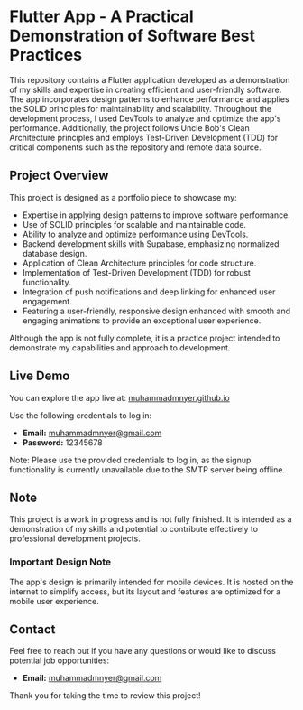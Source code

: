 # Flutter App - A Practical Demonstration of Software Best Practices

This repository contains a Flutter application developed as a demonstration of my skills and expertise in creating efficient and user-friendly software. The app incorporates design patterns to enhance performance and applies the SOLID principles for maintainability and scalability. Throughout the development process, I used DevTools to analyze and optimize the app's performance. Additionally, the project follows Uncle Bob's Clean Architecture principles and employs Test-Driven Development (TDD) for critical components such as the repository and remote data source.

## Project Overview

This project is designed as a portfolio piece to showcase my:

- Expertise in applying design patterns to improve software performance.
- Use of SOLID principles for scalable and maintainable code.
- Ability to analyze and optimize performance using DevTools.
- Backend development skills with Supabase, emphasizing normalized database design.
- Application of Clean Architecture principles for code structure.
- Implementation of Test-Driven Development (TDD) for robust functionality.
- Integration of push notifications and deep linking for enhanced user engagement.
- Featuring a user-friendly, responsive design enhanced with smooth and engaging animations to provide an exceptional user experience.


Although the app is not fully complete, it is a practice project intended to demonstrate my capabilities and approach to development.

## Live Demo

You can explore the app live at: [muhammadmnyer.github.io](https://muhammadmnyer.github.io)

Use the following credentials to log in:

- **Email:** [muhammadmnyer@gmail.com](mailto\:muhammadmnyer@gmail.com)
- **Password:** 12345678

Note: Please use the provided credentials to log in, as the signup functionality is currently unavailable due to the SMTP server being offline.

## Note

This project is a work in progress and is not fully finished. It is intended as a demonstration of my skills and potential to contribute effectively to professional development projects.

### Important Design Note

The app's design is primarily intended for mobile devices. It is hosted on the internet to simplify access, but its layout and features are optimized for a mobile user experience.

## Contact

Feel free to reach out if you have any questions or would like to discuss potential job opportunities:

- **Email:** [muhammadmnyer@gmail.com](mailto\:muhammadmnyer@gmail.com)

Thank you for taking the time to review this project!

